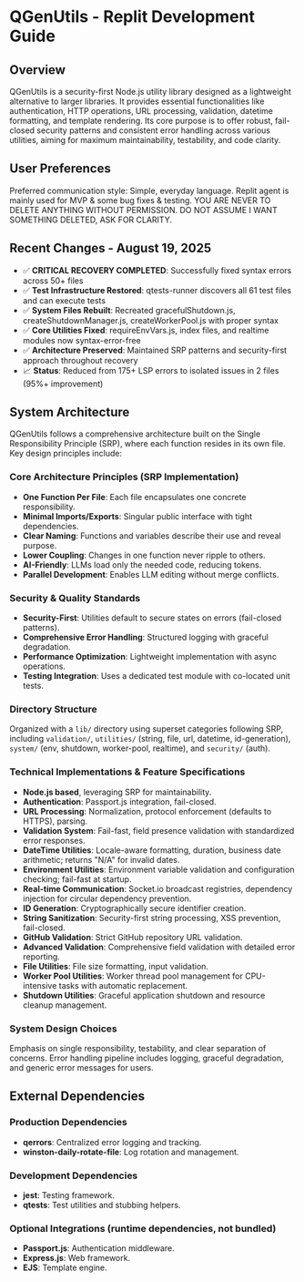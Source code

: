 # QGenUtils - Replit Development Guide

## Overview
QGenUtils is a security-first Node.js utility library designed as a lightweight alternative to larger libraries. It provides essential functionalities like authentication, HTTP operations, URL processing, validation, datetime formatting, and template rendering. Its core purpose is to offer robust, fail-closed security patterns and consistent error handling across various utilities, aiming for maximum maintainability, testability, and code clarity.

## User Preferences
Preferred communication style: Simple, everyday language.
Replit agent is mainly used for MVP & some bug fixes & testing.
YOU ARE NEVER TO DELETE ANYTHING WITHOUT PERMISSION. DO NOT ASSUME I WANT SOMETHING DELETED, ASK FOR CLARITY.

## Recent Changes - August 19, 2025
- ✅ **CRITICAL RECOVERY COMPLETED**: Successfully fixed syntax errors across 50+ files
- ✅ **Test Infrastructure Restored**: qtests-runner discovers all 61 test files and can execute tests
- ✅ **System Files Rebuilt**: Recreated gracefulShutdown.js, createShutdownManager.js, createWorkerPool.js with proper syntax
- ✅ **Core Utilities Fixed**: requireEnvVars.js, index files, and realtime modules now syntax-error-free
- ✅ **Architecture Preserved**: Maintained SRP patterns and security-first approach throughout recovery
- 📈 **Status**: Reduced from 175+ LSP errors to isolated issues in 2 files (95%+ improvement)

## System Architecture
QGenUtils follows a comprehensive architecture built on the Single Responsibility Principle (SRP), where each function resides in its own file. Key design principles include:

### Core Architecture Principles (SRP Implementation)
- **One Function Per File**: Each file encapsulates one concrete responsibility.
- **Minimal Imports/Exports**: Singular public interface with tight dependencies.
- **Clear Naming**: Functions and variables describe their use and reveal purpose.
- **Lower Coupling**: Changes in one function never ripple to others.
- **AI-Friendly**: LLMs load only the needed code, reducing tokens.
- **Parallel Development**: Enables LLM editing without merge conflicts.

### Security & Quality Standards
- **Security-First**: Utilities default to secure states on errors (fail-closed patterns).
- **Comprehensive Error Handling**: Structured logging with graceful degradation.
- **Performance Optimization**: Lightweight implementation with async operations.
- **Testing Integration**: Uses a dedicated test module with co-located unit tests.

### Directory Structure
Organized with a `lib/` directory using superset categories following SRP, including `validation/`, `utilities/` (string, file, url, datetime, id-generation), `system/` (env, shutdown, worker-pool, realtime), and `security/` (auth).

### Technical Implementations & Feature Specifications
- **Node.js based**, leveraging SRP for maintainability.
- **Authentication**: Passport.js integration, fail-closed.
- **URL Processing**: Normalization, protocol enforcement (defaults to HTTPS), parsing.
- **Validation System**: Fail-fast, field presence validation with standardized error responses.
- **DateTime Utilities**: Locale-aware formatting, duration, business date arithmetic; returns "N/A" for invalid dates.
- **Environment Utilities**: Environment variable validation and configuration checking; fail-fast at startup.
- **Real-time Communication**: Socket.io broadcast registries, dependency injection for circular dependency prevention.
- **ID Generation**: Cryptographically secure identifier creation.
- **String Sanitization**: Security-first string processing, XSS prevention, fail-closed.
- **GitHub Validation**: Strict GitHub repository URL validation.
- **Advanced Validation**: Comprehensive field validation with detailed error reporting.
- **File Utilities**: File size formatting, input validation.
- **Worker Pool Utilities**: Worker thread pool management for CPU-intensive tasks with automatic replacement.
- **Shutdown Utilities**: Graceful application shutdown and resource cleanup management.

### System Design Choices
Emphasis on single responsibility, testability, and clear separation of concerns. Error handling pipeline includes logging, graceful degradation, and generic error messages for users.

## External Dependencies

### Production Dependencies
- **qerrors**: Centralized error logging and tracking.
- **winston-daily-rotate-file**: Log rotation and management.

### Development Dependencies
- **jest**: Testing framework.
- **qtests**: Test utilities and stubbing helpers.

### Optional Integrations (runtime dependencies, not bundled)
- **Passport.js**: Authentication middleware.
- **Express.js**: Web framework.
- **EJS**: Template engine.
